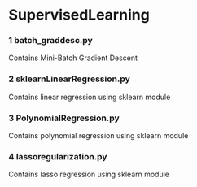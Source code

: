 # SupervisedLearning

### 1 batch_graddesc.py
Contains Mini-Batch Gradient Descent 

### 2 sklearnLinearRegression.py
Contains linear regression using sklearn module

### 3 PolynomialRegression.py
Contains polynomial regression using sklearn module

### 4 lassoregularization.py
Contains lasso regression using sklearn module
